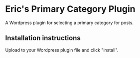 # Eric's Primary Category Plugin

A Wordpress plugin for selecting a primary category for posts.

## Installation instructions

Upload to your Wordpress plugin file and click "install".

